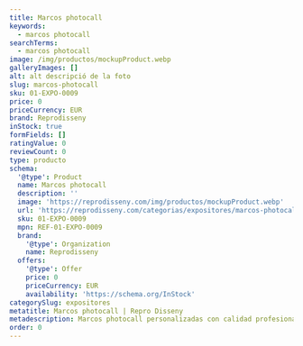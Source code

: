 ```yaml
---
title: Marcos photocall
keywords:
  - marcos photocall
searchTerms:
  - marcos photocall
image: /img/productos/mockupProduct.webp
galleryImages: []
alt: alt descripció de la foto
slug: marcos-photocall
sku: 01-EXPO-0009
price: 0
priceCurrency: EUR
brand: Reprodisseny
inStock: true
formFields: []
ratingValue: 0
reviewCount: 0
type: producto
schema:
  '@type': Product
  name: Marcos photocall
  description: ''
  image: 'https://reprodisseny.com/img/productos/mockupProduct.webp'
  url: 'https://reprodisseny.com/categorias/expositores/marcos-photocall'
  sku: 01-EXPO-0009
  mpn: REF-01-EXPO-0009
  brand:
    '@type': Organization
    name: Reprodisseny
  offers:
    '@type': Offer
    price: 0
    priceCurrency: EUR
    availability: 'https://schema.org/InStock'
categorySlug: expositores
metatitle: Marcos photocall | Repro Disseny
metadescription: Marcos photocall personalizadas con calidad profesional en Cataluña.
order: 0
---
```


